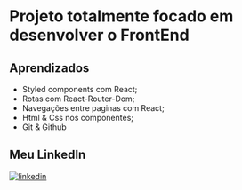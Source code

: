
# Projeto totalmente focado em desenvolver o FrontEnd

## Aprendizados

- Styled components com React;
- Rotas com React-Router-Dom;
- Navegações entre paginas com React;
- Html & Css nos componentes;
- Git & Github

## Meu LinkedIn  
[![linkedin](https://img.shields.io/badge/linkedin-0A66C2?style=for-the-badge&logo=linkedin&logoColor=white)](https://www.linkedin.com/in/vin%C3%ADcius-raitz-pilati-ba4ab720b/)